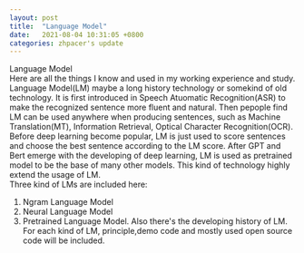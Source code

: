 ```yaml
---
layout: post
title:  "Language Model"
date:   2021-08-04 10:31:05 +0800
categories: zhpacer's update
---
```

Language Model  
Here are all the things I know and used in my working experience and study. Language Model(LM) maybe a long history technology or somekind of old technology. It is first introduced in Speech Atuomatic Recognition(ASR) to make the recognized sentence more fluent and natural. Then pepople find LM can be used anywhere when producing sentences, such as Machine Translation(MT), Information Retrieval, Optical Character Recognition(OCR). Before deep learning become popular, LM is just used to score sentences and choose the best sentence according to the LM score. After GPT and Bert emerge with the developing of deep learning, LM is used as pretrained model to be the base of many other models. This kind of technology highly extend the usage of LM.  
Three kind of LMs are included here:  
1. Ngram Language Model  
2. Neural Language Model  
3. Pretrained Language Model. Also there's the developing history of LM. For each kind of LM, principle,demo code and mostly used open source code will be included.  

